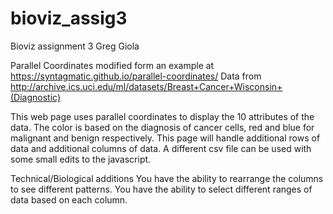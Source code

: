 # bioviz_assig3
Bioviz assignment 3
Greg Giola

Parallel Coordinates modified form an example at https://syntagmatic.github.io/parallel-coordinates/
Data from http://archive.ics.uci.edu/ml/datasets/Breast+Cancer+Wisconsin+(Diagnostic)

This web page uses parallel coordinates to display the 10 attributes of the data.
The color is based on the diagnosis of cancer cells, red and blue for malignant and benign respectively.
This page will handle additional rows of data and additional columns of data.
A different csv file can be used with some small edits to the javascript.

Technical/Biological additions
You have the ability to rearrange the columns to see different patterns.
You have the ability to select different ranges of data based on each column.
